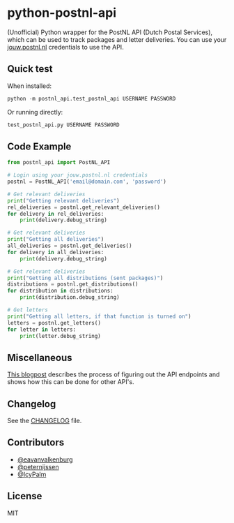 # python-postnl-api
(Unofficial) Python wrapper for the PostNL API (Dutch Postal Services), which can be used to track packages and letter deliveries. You can use your [jouw.postnl.nl](http://jouw.postnl.nl) credentials to use the API. 

## Quick test
When installed:
```python
python -m postnl_api.test_postnl_api USERNAME PASSWORD
```

Or running directly:
```python
test_postnl_api.py USERNAME PASSWORD
```

## Code Example
```python
from postnl_api import PostNL_API

# Login using your jouw.postnl.nl credentials
postnl = PostNL_API('email@domain.com', 'password')

# Get relevant deliveries
print("Getting relevant deliveries")
rel_deliveries = postnl.get_relevant_deliveries()
for delivery in rel_deliveries:
    print(delivery.debug_string)

# Get relevant deliveries
print("Getting all deliveries")
all_deliveries = postnl.get_deliveries()
for delivery in all_deliveries:
    print(delivery.debug_string)

# Get relevant deliveries
print("Getting all distributions (sent packages)")
distributions = postnl.get_distributions()
for distribution in distributions:
    print(distribution.debug_string)

# Get letters
print("Getting all letters, if that function is turned on")
letters = postnl.get_letters()
for letter in letters:
    print(letter.debug_string)
```

## Miscellaneous
[This blogpost](https://imick.nl/reverse-engineering-the-postnl-consumer-api/) describes the process of figuring out the API endpoints and shows how this can be done for other API's.

## Changelog
See the [CHANGELOG](./CHANGELOG.md) file.

## Contributors
- [@eavanvalkenburg](https://github.com/eavanvalkenburg)
- [@peternijssen](https://github.com/peternijssen)
- [@IcyPalm](https://github.com/IcyPalm)

## License
MIT
